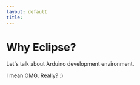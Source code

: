 ```yaml
---
layout: default
title:
---
```


# Why Eclipse?

Let's talk about Arduino development environment.

I mean OMG. Really? :)

